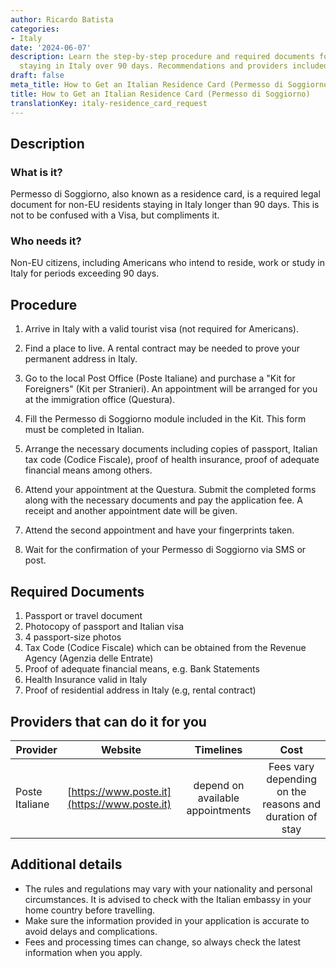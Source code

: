 ```yaml
---
author: Ricardo Batista
categories:
- Italy
date: '2024-06-07'
description: Learn the step-by-step procedure and required documents for non-EU residents
  staying in Italy over 90 days. Recommendations and providers included.
draft: false
meta_title: How to Get an Italian Residence Card (Permesso di Soggiorno)
title: How to Get an Italian Residence Card (Permesso di Soggiorno)
translationKey: italy-residence_card_request
---
```



## Description
### What is it?
Permesso di Soggiorno, also known as a residence card, is a required legal document for non-EU residents staying in Italy longer than 90 days. This is not to be confused with a Visa, but compliments it.

### Who needs it?
Non-EU citizens, including Americans who intend to reside, work or study in Italy for periods exceeding 90 days.

## Procedure

1. Arrive in Italy with a valid tourist visa (not required for Americans).

2. Find a place to live. A rental contract may be needed to prove your permanent address in Italy.

3. Go to the local Post Office (Poste Italiane) and purchase a "Kit for Foreigners" (Kit per Stranieri). An appointment will be arranged for you at the immigration office (Questura).

4. Fill the Permesso di Soggiorno module included in the Kit. This form must be completed in Italian.

5. Arrange the necessary documents including copies of passport, Italian tax code (Codice Fiscale), proof of health insurance, proof of adequate financial means among others.

6. Attend your appointment at the Questura. Submit the completed forms along with the necessary documents and pay the application fee. A receipt and another appointment date will be given.

7. Attend the second appointment and have your fingerprints taken.

8. Wait for the confirmation of your Permesso di Soggiorno via SMS or post.

## Required Documents

1. Passport or travel document
2. Photocopy of passport and Italian visa
3. 4 passport-size photos
4. Tax Code (Codice Fiscale) which can be obtained from the Revenue Agency (Agenzia delle Entrate)
5. Proof of adequate financial means, e.g. Bank Statements
6. Health Insurance valid in Italy
7. Proof of residential address in Italy (e.g, rental contract)

## Providers that can do it for you

| Provider        |     Website     |     Timelines    |       Cost      |
| --------------- | --------------- |  :-------------: | :-------------: |
| Poste Italiane   |  [https://www.poste.it](https://www.poste.it)     | depend on available appointments     |       Fees vary depending on the reasons and duration of stay      |

## Additional details
* The rules and regulations may vary with your nationality and personal circumstances. It is advised to check with the Italian embassy in your home country before travelling.
* Make sure the information provided in your application is accurate to avoid delays and complications.
* Fees and processing times can change, so always check the latest information when you apply.